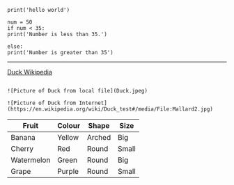 `print('hello world')`


 ```
 num = 50
if num < 35:
print('Number is less than 35.')

else:
 print('Number is greater than 35')

```
 ---

 [Duck Wikipedia](https://en.wikipedia.org/wiki/Duck)

```

![Picture of Duck from local file](Duck.jpeg)

```
```
![Picture of Duck from Internet](https://en.wikipedia.org/wiki/Duck_test#/media/File:Mallard2.jpg)
```

| Fruit | Colour | Shape | Size |
| ----- | ------ | ----- | ---- |
|  Banana     |   Yellow     |   Arched    |   Big   |
|   Cherry    |   Red     |   Round    |    Small  |
|     Watermelon  | Green       |  Round     |   Big
   | Grape   | Purple | Round | Small


